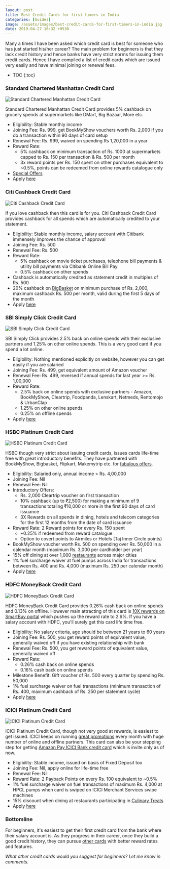 ```yaml
---
layout: post
title: Best Credit Cards for first timers in India
categories: [Guides]
image: /assets/images/best-credit-cards-for-first-timers-in-india.jpg
date: 2019-04-27 16:32 +0530
---
```


Many a times I have been asked which credit card is best for someone who has just started his/her career? The main problem for beginners is that they lack credit history and hence banks have very strict norms for issuing them credit cards. Hence I have compiled a list of credit cards which are issued very easily and have minimal joining or renewal fees.

* TOC
{:toc}

### Standard Chartered Manhattan Credit Card

![Standard Chartered Manhattan Credit Card](/assets/images/standard-chartered-manhattan.jpg#center)

Standard Chartered Manhattan Credit Card provides 5% cashback on grocery spends at supermarkets like DMart, Big Bazaar, More etc.

- Eligibility: Stable monthly income
- Joining Fee: Rs. 999, get BookMyShow vouchers worth Rs. 2,000 if you do a transaction within 90 days of card setup
- Renewal Fee: Rs. 999, waived on spending Rs 1,20,000 in a year
- Reward Rate:
  - 5% cashback on minimum transaction of Rs. 1000 at supermarkets capped to Rs. 150 per transaction & Rs. 500 per month
  - 3x reward points per Rs. 150 spent on other purchases equivalent to ~0.5%, points can be redeemed from online rewards catalogue only
- [Special Offers](https://www.sc.com/in/credit-cards/offers/)
- Apply [here](https://apply.standardchartered.co.in/credit-card?selectedCardId=4)

### Citi Cashback Credit Card

![Citi Cashback Credit Card](/assets/images/citi-cashback-credit-card.jpg#center)

If you love cashback then this card is for you. Citi Cashback Credit Card provides cashback for all spends which are automatically credited to your statement.

- Eligibility: Stable monthly income, salary account with Citibank immensely improves the chance of approval
- Joining Fee: Rs. 500
- Renewal Fee: Rs. 500
- Reward Rate:
  - 5% cashback on movie ticket purchases, telephone bill payments & utility bill payments via Citibank Online Bill Pay
  - 0.5% cashback on other spends
- Cashback is automatically credited as statement credit in multiples of Rs. 500
- 20% cashback on [BigBasket](https://www.bigbasket.com/citibank/) on minimum purchase of Rs. 2,000, maximum cashback Rs. 500 per month, valid during the first 5 days of the month
- Apply [here](https://www.online.citibank.co.in/portal/newgen/cards/tab/apply-now.htm?campaign_id=CardNTB1&referralCode=Pr51CC01&Section=MGM)

### SBI Simply Click Credit Card

![SBI Simply Click Credit Card](/assets/images/sbi-smmply-click-credit-card.jpg#center)

SBI Simply Click provides 2.5% back on online spends with their exclusive partners and 1.25% on other online spends. This is a very good card if you spend a lot online.

- Eligibility: Nothing mentioned explicitly on website, however you can get easily if you are salaried
- Joining Fee: Rs. 499, get equivalent amount of Amazon voucher
- Renewal Fee: Rs. 499, reversed if annual spends for last year >= Rs. 1,00,000
- Reward Rate:
  - 2.5% back on online spends with exclusive partners - Amazon, BookMyShow, Cleartrip, Foodpanda, Lenskart, Netmeds, Rentomojo & UrbanClap
  - 1.25% on other online spends
  - 0.25% on offline spends
- Apply [here](https://www.sbicard.com/en/eapply/eapplyform.page?path=personal/credit-cards/shopping/simplyclick-sbi-card.dcr)

### HSBC Platinum Credit Card

![HSBC Platinum Credit Card](/assets/images/hsbc-visa-plantinum-credit-card.jpg#center)

HSBC though very strict about issuing credit cards, issues cards life-time free with great introductory benefits. They have partnered with BookMyShow, Bigbasket, Flipkart, Makemytrip etc. for [fabulous offers](https://www.hsbc.co.in/credit-cards/offers/).

- Eligibility: Salaried only, annual income > Rs. 4,00,000
- Joining Fee: Nil
- Renewal Fee: Nil
- Introductory Offers:
  - Rs. 2,000 Cleartrip voucher on first transaction
  - 10% cashback (up to ₹2,500) for making a minimum of 9 transactions totaling ₹10,000 or more in the first 90 days of card issuance
  - 3X Rewards on all spends in dining, hotels and telecom categories for the first 12 months from the date of card issuance
- Reward Rate: 2 Reward points for every Rs. 150 spent
  - ~0.25% if redeemed from reward catalogue
  - Option to covert points to Airmiles or Hotels (Taj Inner Circle points)
- BookMyShow voucher worth Rs. 500 on spending over Rs. 50,000 in a calendar month (maximum Rs. 3,000 per cardholder per year)
- 15% off dining at over 1,000 [restaurants](http://www.simplyindulge.in/) across major cities
- 1% fuel surcharge waiver at fuel pumps across India for transactions between Rs. 400 and Rs. 4,000 (maximum Rs. 250 per calendar month)
- Apply [here](https://www.apps.asiapacific.hsbc.com/1/2/inm2/advance-platinum-credit-card?WABFormEntryCommand=cmd_init&form.campaign_id=INM_PWS_CCPDT_VPCH&WT.ac=INM_PWS_CCPDT_VPCH)

### HDFC MoneyBack Credit Card

![HDFC MoneyBack Credit Card](/assets/images/hdfc-money-back-credit-card.jpg#center)

HDFC MoneyBack Credit Card provides 0.26% cash back on online spends and 0.13% on offline. However main attracting of this card is [10X rewards on SmartBuy portal](/hdfc-smartbuy-10x-rewads-extended-till-30-april-2019/) which pushes up the reward rate to 2.6%. If you have a salary account with HDFC, you'll surely get this card life time free.

- Eligibility: No salary criteria, age should be between 21 years to 60 years
- Joining Fee: Rs. 500, you get reward points of equivalent value, generally waived off if you have existing relationship with bank
- Renewal Fee: Rs. 500, you get reward points of equivalent value, generally waived off
- Reward Rate:
  - 0.26% cash back on online spends
  - 0.16% cash back on online spends
- Milestone Benefit: Gift voucher of Rs. 500 every quarter by spending Rs. 50,000
- 1% fuel surcharge waiver on fuel transactions (minimum transaction of Rs. 400, maximum cashback of Rs. 250 per statement cycle)
- Apply [here](https://leads.hdfcbank.com/applications/new_webforms/apply/mobile/Credit-Card_TU.aspx?SourceCode=HNET&Promocode=P4_PrdPg_AppOnl1_MoneyBackPg_CC_TU)

### ICICI Platinum Credit Card

![ICICI Platinum Credit Card](/assets/images/icici-platinum-credit-card.jpg#center)

ICICI Platinum Credit Card, though not very good at rewards, is easiest to get issued. ICICI keeps on running [great promotions](https://www.icicibank.com/offers/categories/credit-card.page) every month with huge number of online and offline partners. This card can also be your stepping step for getting [Amazon Pay ICICI Bank credit card](/amazon-pay-icici-bank-credit-card-review/) which is invite only as of now.

- Eligibility: Stable income, issued on basis of Fixed Deposit too
- Joining Fee: Nil, apply online for life-time free
- Renewal Fee: Nil
- Reward Rate: 2 Payback Points on every Rs. 100 equivalent to ~0.5%
- 1% fuel surcharge waiver on fuel transactions of maximum Rs. 4,000 at HPCL pumps when card is swiped on ICICI Merchant Services swipe machines
- 15% discount when dining at restaurants participating in [Culinary Treats](https://www.icicibank.com/offers/categories/culinary-treats.page)
- Apply [here](https://loan.icicibank.com/asset-portal/credit-card/check-eligibility)

### Bottomline

For beginners, it's easiest to get their first credit card from the bank where their salary account is. As they progress in their career, once they build a good credit history, they can pursue [other cards](/best-credit-cards-of-2019-in-india/) with better reward rates and features.

_What other credit cards would you suggest for beginners? Let me know in comments._
